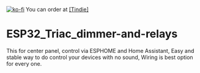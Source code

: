 [![ko-fi](https://ko-fi.com/img/githubbutton_sm.svg)](https://ko-fi.com/Z8Z110MAA1)
You can order at [[Tindie]](https://www.tindie.com/products/heungelectric/esp32-board-16di-11-triac04-relay-ouput/)
# ESP32_Triac_dimmer-and-relays
This for center panel, control via ESPHOME and Home Assistant, Easy and stable way to do control your devices with no sound, Wiring is best option for every one.
